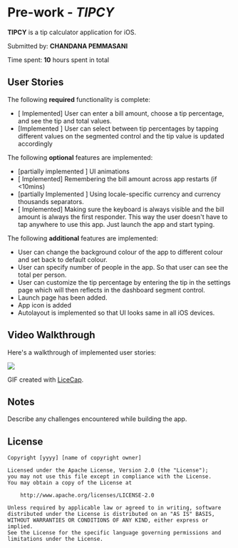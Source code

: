 # Pre-work - *TIPCY*

**TIPCY** is a tip calculator application for iOS.

Submitted by: **CHANDANA PEMMASANI**

Time spent: **10** hours spent in total

## User Stories

The following **required** functionality is complete:

* [ Implemented] User can enter a bill amount, choose a tip percentage, and see the tip and total values.
* [Implemented ] User can select between tip percentages by tapping different values on the segmented control and the tip value is updated accordingly

The following **optional** features are implemented:

* [partially implemented ] UI animations
* [ Implemented] Remembering the bill amount across app restarts (if <10mins)
* [partially Implemented ] Using locale-specific currency and currency thousands separators.
* [ Implemented] Making sure the keyboard is always visible and the bill amount is always the first responder. This way the user doesn't have to tap anywhere to use this app. Just launch the app and start typing.

The following **additional** features are implemented:

- User can change the background colour of the app to different colour and set back to default colour.
- User can specify number of people in the app. So that user can see the total per person.
- User can customize the tip percentage by entering the tip in the settings page which will then reflects in the dashboard segment control.
- Launch page has been added.
- App icon is added
- Autolayout is implemented so that UI looks same in all iOS devices.

## Video Walkthrough

Here's a walkthrough of implemented user stories:

![](https://i.imgur.com/NIVxaFx.gif)


GIF created with [LiceCap](http://www.cockos.com/licecap/).

## Notes

Describe any challenges encountered while building the app.

## License

    Copyright [yyyy] [name of copyright owner]

    Licensed under the Apache License, Version 2.0 (the "License");
    you may not use this file except in compliance with the License.
    You may obtain a copy of the License at

        http://www.apache.org/licenses/LICENSE-2.0

    Unless required by applicable law or agreed to in writing, software
    distributed under the License is distributed on an "AS IS" BASIS,
    WITHOUT WARRANTIES OR CONDITIONS OF ANY KIND, either express or implied.
    See the License for the specific language governing permissions and
    limitations under the License.
